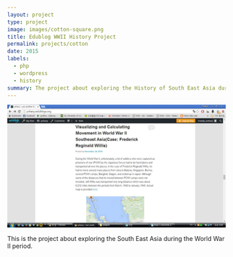 ```yaml
---
layout: project
type: project
image: images/cotton-square.png
title: Edublog WWII History Project
permalink: projects/cotton
date: 2015
labels:
  - php
  - wordpress
  - history
summary: The project about exploring the History of South East Asia during the time of World War II. Edublogs powered by wordpress is used to post the subjects.
---
```


<img class="ui medium right floated rounded image" src="../images/edublog.jpg">

This is the project about exploring the South East Asia during the World War II period.
